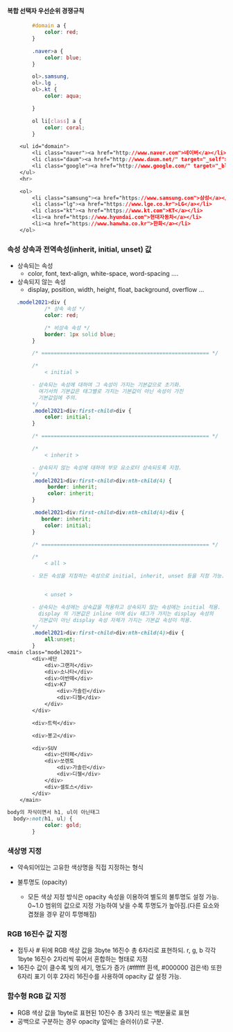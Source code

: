 
#### 복합 선택자 우선순위 경쟁규칙

```css
        #domain a {
            color: red;
        }

        .naver>a {
            color: blue;
        }

        ol>.samsung,
        ol>.lg ,
        ol>.kt {
            color: aqua;

        }

        ol li[class] a {
            color: coral;
        }

    <ul id="domain">
        <li class="naver"><a href="http://www.naver.com">네이버</a></li>
        <li class="daum"><a href="http://www.daum.net/" target="_self">다음</a></li>
        <li class="google"><a href="http://www.google.com/" target="_blank">구글</a></li>
    </ul>
    <hr>

    <ol>
        <li class="samsung"><a href="https://www.samsung.com">삼성</a></li>
        <li class="lg"><a href="https://www.lge.co.kr">LG</a></li>
        <li class="kt"><a href="https://www.kt.com">KT</a></li>
        <li><a href="https://www.hyundai.com">현대자동차</a></li>
        <li><a href="https://www.hanwha.co.kr">한화</a></li>
    </ol>
```


### 속성 상속과 전역속성(inherit, initial, unset) 값

- 상속되는 속성
  * color, font, text-align, white-space, word-spacing ....
- 상속되지 않는 속성
  * display, position, width, height, float, background, overflow ...

```css
   .model2021>div {
            /* 상속 속성 */
            color: red;

            /* 비상속 속성 */
            border: 1px solid blue;
        }

        /* ====================================================== */

        /* 
            < initial >

        - 상속되는 속성에 대하여 그 속성이 가지는 기본값으로 초기화.
          여기서의 기본값은 태그별로 가지는 기본값이 아닌 속성이 가진
          기본값임에 주의.
        */
        .model2021>div:first-child>div {
            color: initial;
        }

        /* ====================================================== */

        /* 
            < inherit >

        - 상속되지 않는 속성에 대하여 부모 요소로터 상속되도록 지정.
        */
        .model2021>div:first-child>div:nth-child(4) {
             border: inherit;
             color: inherit;
        }

        .model2021>div:first-child>div:nth-child(4)>div {
           border: inherit;
            color: initial; 
        }

        /* ====================================================== */

        /* 
            < all >

        - 모든 속성을 지칭하는 속성으로 initial, inherit, unset 등을 지정 가능.


            < unset >

        - 상속되는 속성에는 상속값을 적용하고 상속되지 않는 속성에는 initial 적용.
          display 의 기본값은 inline 이며 div 태그가 가지는 display 속성의
          기본값이 아닌 display 속성 자체가 가지는 기본값 속성이 적용.
        */
        .model2021>div:first-child>div:nth-child(4)>div {
            all:unset; 
        }
<main class="model2021">
        <div>세단
            <div>그랜저</div>
            <div>소나타</div>
            <div>아반떼</div>
            <div>K7
                <div>가솔린</div>
                <div>디젤</div>
            </div>
        </div>

        <div>트럭</div>

        <div>봉고</div>

        <div>SUV
            <div>산타페</div>
            <div>쏘렌토
                <div>가솔린</div>
                <div>디젤</div>
            </div>
            <div>셀토스</div>
        </div>
    </main>
```

```css
body의 자식이면서 h1, ul이 아닌태그
  body>:not(h1, ul) {
            color: gold;
        }

```


### 색상명 지정
- 약속되어있는 고유한 색상명을 직접 지정하는 형식

- 불투명도 (opacity)
  * 모든 색상 지정 방식은 opacity 속성을 이용하여 별도의 불투명도 설정 가능.
0~1.0 범위의 값으로 지정 가능하여 낮을 수록 투명도가 높아짐.(다른 요소와 겹쳤을 경우 같이 투명해짐)



### RGB 16진수 값 지정

- 접두사 # 뒤에 RGB 색상 값을 3byte 16진수 총 6자리로 표현하되. r, g, b 각각 1byte 16진수 2자리씩 묶어서 혼합하는 형태로 지정
- 16진수 값이 클수록 빛의 세기, 명도가 증가 (#ffffff 흰색, #000000 검은색)
또한 6자리 표기 이후 2자리 16진수를 사용하여 opacity 값 설정 가능.


### 함수형 RGB 값 지정

- RGB 색상 값을 1byte로 표현된 10진수 총 3자리 또는 백분율로 표현
- 공백으로 구분하는 경우 opacity 앞에는 슬러쉬(/)로 구분.

